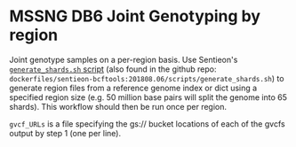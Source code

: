 # MSSNG DB6 Joint Genotyping by region
Joint genotype samples on a per-region basis. Use Sentieon's [`generate_shards.sh` script](https://support.sentieon.com/appnotes/distributed_mode/) (also found in the github repo: `dockerfiles/sentieon-bcftools:201808.06/scripts/generate_shards.sh`) to generate region files from a reference genome index or dict using a specified region size (e.g. 50 million base pairs will split the genome into 65 shards). This workflow should then be run once per region. 

`gvcf_URLs` is a file specifying the gs:// bucket locations of each of the gvcfs output by step 1 (one per line).
